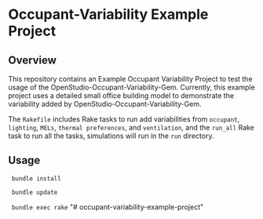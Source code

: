 # Occupant-Variability Example Project

## Overview

This repository contains an Example Occupant Variability Project to test the usage of the 
OpenStudio-Occupant-Variability-Gem. Currently, this example project uses a detailed small office building
model to demonstrate the variability added by OpenStudio-Occupant-Variability-Gem.

The `Rakefile` includes Rake tasks to run add variabilities from `occupant`, `lighting`, `MELs`, `thermal preferences`, 
and `ventilation`, and the `run_all` Rake task to run all the tasks, simulations will run in the `run` directory.

## Usage

``` bundle install```

``` bundle update```

``` bundle exec rake```
"# occupant-variability-example-project" 
